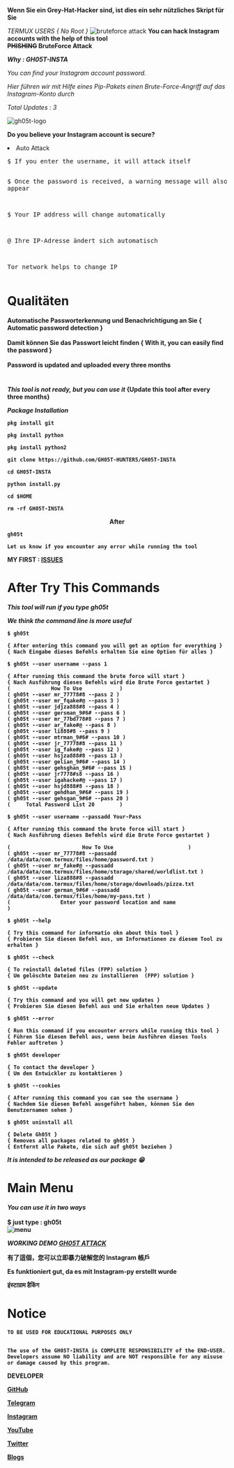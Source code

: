 <b>Wenn Sie ein Grey-Hat-Hacker sind, ist dies ein sehr nützliches Skript für Sie</b>

<i>TERMUX USERS  { No Root }</i>
<img src="https://github.com/GH05T-HUNTER5/GH05T-INSTA/blob/main/.img/The-Attack.jpeg" alt="bruteforce attack ">
<b>You can hack Instagram accounts with the help of this tool</b>
<br><b><del>PHISHING</del> BruteForce Attack</b>

<b><i>Why : GH05T-INSTA</i></b>

<i>You can find your Instagram account password.</i>

<i>Hier führen wir mit Hilfe eines Pip-Pakets einen Brute-Force-Angriff auf das Instagram-Konto durch</i>

<i>Total Updates : 3</i>

<img src="https://raw.githubusercontent.com/GH05T-HUNTER5/GH05T-INSTA/main/.img/gh05thunter5.jpg" alt="gh05t-logo">

<b>Do you believe your Instagram account is secure?</b>
<li>Auto Attack</li>
<pre>
$ If you enter the username, it will attack itself


$ Once the password is received, a warning message will also appear

$ Your IP address will change automatically

@ Ihre IP-Adresse ändert sich automatisch

Tor network helps to change IP
</pre>

# Qualitäten

<b>Automatische Passworterkennung und Benachrichtigung  an  Sie { Automatic password detection  }
<br><br><b>Damit können Sie das Passwort leicht finden { With it, you can easily find the password }
<br><br><b>Password is updated and uploaded every three months</b>
#

<i>This tool is not ready, but you can use it</i>
{Update this tool after every three months}

<i>Package Installation</i>

```
pkg install git
```
```
pkg install python
```
```
pkg install python2
```
```
git clone https://github.com/GH05T-HUNTER5/GH05T-INSTA
```
```
cd GH05T-INSTA
```
```
python install.py
```
```
cd $HOME
```
```
rm -rf GH05T-INSTA
```

<center>After</center>

```
gh05t
```

`
Let us know if you encounter any error while running the tool
`

<b>MY FIRST : <a href="https://github.com/GH05T-HUNTER5/GH05T-INSTA/issues/new/choose">ISSUES</a></b>

# After Try This Commands

<i>This tool will run if you type gh05t</i>

<em>We think the command line is more useful</em>

```
$ gh05t

{ After entering this command you will get an option for everything }
{ Nach Eingabe dieses Befehls erhalten Sie eine Option für alles }

$ gh05t --user username --pass 1

{ After running this command the brute force will start }
{ Nach Ausführung dieses Befehls wird die Brute Force gestartet }
(             How To Use            )
( gh05t --user mr_77778#8 --pass 2 )
( gh05t --user mr_fqake#@ --pass 3 )
( gh05t --user jdjza888#8 --pass 4 )
( gh05t --user gersman_9#6# --pass 6 )
( gh05t --user mr_77bd778#8 --pass 7 )
( gh05t --user ar_fake#@ --pass 8 )
( gh05t --user li888#8 --pass 9 )
( gh05t --user mtrman_9#6# --pass 10 )
( gh05t --user jr_77778#8 --pass 11 )
( gh05t --user ig_fake#@ --pass 12 )
( gh05t --user hsjza888#8 --pass 13 )
( gh05t --user gelian_9#6# --pass 14 )
( gh05t --user gehsghan_9#6# --pass 15 )
( gh05t --user jr7778#s8 --pass 16 )
( gh05t --user igahacke#@ --pass 17 )
( gh05t --user hsjd888#8 --pass 18 )
( gh05t --user gehdhan_9#6# --pass 19 )
( gh05t --user gehsgan_9#6# --pass 20 )
(     Total Password List 20        )

$ gh05t --user username --passadd Your-Pass

{ After running this command the brute force will start }
{ Nach Ausführung dieses Befehls wird die Brute Force gestartet }

(                       How To Use                        )
( gh05t --user mr_77778#8 --passadd /data/data/com.termux/files/home/password.txt )
( gh05t --user mr_fake#@ --passadd /data/data/com.termux/files/home/storage/shared/worldlist.txt )
( gh05t --user liza888#8 --passadd /data/data/com.termux/files/home/storage/downloads/pizza.txt
( gh05t --user german_9#6# --passadd /data/data/com.termux/files/home/my-pass.txt )
(                Enter your password location and name                   )

$ gh05t --help

{ Try this command for informatio okn about this tool }
{ Probieren Sie diesen Befehl aus, um Informationen zu diesem Tool zu erhalten }

$ gh05t --check

{ To reinstall deleted files (FPP) solution }
{ Um gelöschte Dateien neu zu installieren  (FPP) solution }

$ gh05t --update

{ Try this command and you will get new updates }
{ Probieren Sie diesen Befehl aus und Sie erhalten neue Updates }

$ gh05t --error

{ Run this command if you encounter errors while running this tool }
{ Führen Sie diesen Befehl aus, wenn beim Ausführen dieses Tools Fehler auftreten }

$ gh05t developer 

{ To contact the developer }
{ Um den Entwickler zu kontaktieren }

$ gh05t --cookies

{ After running this command you can see the username }
{ Nachdem Sie diesen Befehl ausgeführt haben, können Sie den Benutzernamen sehen }

$ gh05t uninstall all

{ Delete Gh05t }
{ Removes all packages related to gh05t }
{ Entfernt alle Pakete, die sich auf gh05t beziehen }

```

<i>It is intended to be released as our package 😁</i>

# Main Menu
<em>You can use it in two ways</em><br>
<br>$ just type : gh05t</b><br>
<img src="https://raw.githubusercontent.com/GH05T-HUNTER5/GH05T-INSTA/main/.img/gh05t.jpg" alt="menu">

<i>WORKING DEMO <a href="https://raw.githubusercontent.com/GH05T-HUNTER5/GH05T-INSTA/main/.img/Gh05t-attack.jpg">GH05T ATTACK</a></i>

有了這個，您可以立即暴力破解您的 Instagram 帳戶

Es funktioniert gut, da es mit Instagram-py erstellt wurde

इंस्टाग्राम हैकिंग

<h1>Notice</h1>

`TO BE USED FOR EDUCATIONAL PURPOSES ONLY`

```
                                                                                          The use of the GH05T-INSTA is COMPLETE RESPONSIBILITY of the END-USER. Developers assume NO liability and are NOT responsible for any misuse or damage caused by this program.
```


<b>DEVELOPER</b>

<a href="https://github.com/GH05T-HUNTER5">GitHub</a>

<a href="https://t.me/GH05T_HUNTER5">Telegram</a>

<a href="https://www.instagram.com/gh05t_hunter5/">Instagram</a>

<a href="https://youtube.com/channel/UCLoaCSIy4qzx7X2HCjbD8LA">YouTube</a>

<a href="https://mobile.twitter.com/gh05_thunter5">Twitter</a>

<a href="https://gh05thunter5.blogspot.com/2022/07/blog-post.html?m=1">Blogs</a>
